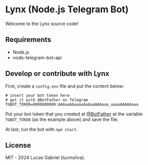 # Lynx (Node.js Telegram Bot)
Welcome to the Lynx source code!

## Requirements
 - Node.js
 - node-telegram-bot-api

## Develop or contribute with Lynx
First, create a ``config.env`` file and put the content below:
```
# insert your bot token here
# get it with @BotFather on Telegram
TGBOT_TOKEN=0000000000:AAAaaAAaaaaAaAaaAAAaaa_aaaaAAAAAaaa
``` 
Put your bot token that you created at [@BotFather](https://t.me/botfather) at the variable ``TGBOT_TOKEN`` (as the example above) and save the file.

At last, run the bot with ``npm start``.

## License
MIT - 2024 Lucas Gabriel (lucmsilva).